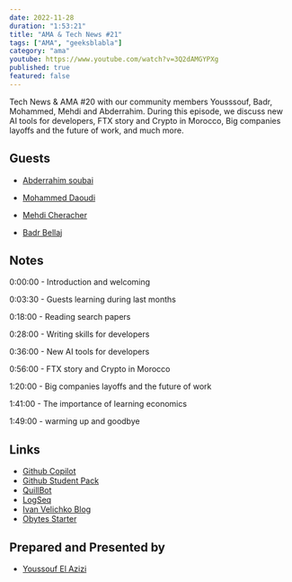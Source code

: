 ```yaml
---
date: 2022-11-28
duration: "1:53:21"
title: "AMA & Tech News #21"
tags: ["AMA", "geeksblabla"]
category: "ama"
youtube: https://www.youtube.com/watch?v=3Q2dAMGYPXg
published: true
featured: false
---
```


Tech News & AMA #20 with our community members Yousssouf, Badr, Mohammed, Mehdi and Abderrahim. During this episode, we discuss new AI tools for developers, FTX story and Crypto in Morocco, Big companies layoffs and the future of work, and much more.

## Guests

- [Abderrahim soubai](https://twitter.com/soub4i)

- [Mohammed Daoudi](https://www.linkedin.com/in/iduoad)

- [Mehdi Cheracher](https://twitter.com/Mehdi_Cheracher)

- [Badr Bellaj](https://www.linkedin.com/in/bellajbadr/)

## Notes

0:00:00 - Introduction and welcoming

0:03:30 - Guests learning during last months

0:18:00 - Reading search papers

0:28:00 - Writing skills for developers

0:36:00 - New AI tools for developers

0:56:00 - FTX story and Crypto in Morocco

1:20:00 - Big companies layoffs and the future of work

1:41:00 - The importance of learning economics

1:49:00 - warming up and goodbye

## Links

- [Github Copilot](https://github.com/features/copilot)
- [Github Student Pack](https://education.github.com/pack)
- [QuillBot](https://quillbot.com/)
- [LogSeq](https://logseq.com/)
- [Ivan Velichko Blog](https://iximiuz.com/en/)
- [Obytes Starter](https://starter.obytes.com/)

## Prepared and Presented by

- [Youssouf El Azizi](https://elazizi.com)
